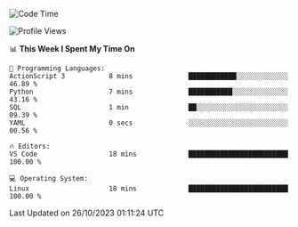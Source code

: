 <!--START_SECTION:waka-->
![Code Time](http://img.shields.io/badge/Code%20Time-369%20hrs%2041%20mins-blue)

![Profile Views](http://img.shields.io/badge/Profile%20Views-1-blue)

📊 **This Week I Spent My Time On** 

```text
💬 Programming Languages: 
ActionScript 3           8 mins              ████████████░░░░░░░░░░░░░   46.89 % 
Python                   7 mins              ███████████░░░░░░░░░░░░░░   43.16 % 
SQL                      1 min               ██░░░░░░░░░░░░░░░░░░░░░░░   09.39 % 
YAML                     0 secs              ░░░░░░░░░░░░░░░░░░░░░░░░░   00.56 % 

🔥 Editors: 
VS Code                  18 mins             █████████████████████████   100.00 % 

💻 Operating System: 
Linux                    18 mins             █████████████████████████   100.00 % 
```


 Last Updated on 26/10/2023 01:11:24 UTC
<!--END_SECTION:waka-->
